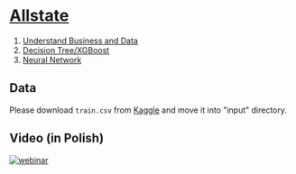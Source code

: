 # [Allstate ](https://www.kaggle.com/c/allstate-claims-severity)

1. [Understand Business and Data](https://github.com/dataworkshop/webinar-allstate/blob/master/notebooks/step1.ipynb)
2. [Decision Tree/XGBoost](https://github.com/dataworkshop/webinar-allstate/blob/master/notebooks/step2.ipynb)
3. [Neural Network](https://github.com/dataworkshop/webinar-allstate/blob/master/notebooks/step3.ipynb)

## Data
Please download `train.csv` from [Kaggle](https://www.kaggle.com/c/allstate-claims-severity/data) and move it into "input" directory.

## Video (in Polish) 
[![webinar](https://img.youtube.com/vi/DgidYv-jp2A/0.jpg)](https://www.youtube.com/watch?v=DgidYv-jp2A)

